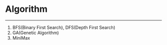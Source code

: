 # Algorithm
---
1. BFS(Binary First Search), DFS(Depth First Search)
2. GA(Genetic Algorithm)
3. MiniMax
